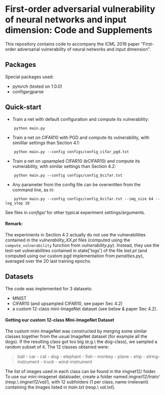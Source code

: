 First-order adversarial vulnerability of neural networks and input dimension: Code and Supplements
==================================================================================================

This repository contains code to accompany the ICML 2019 paper
"First-order adversarial vulnerability of neural networks and input dimension".

Packages
--------

Special packages used:
- pytorch (tested on 1.0.0)
- configargparse

Quick-start
-----------
- Train a net with default configuration and compute its vulnerability:
```
    python main.py
```
- Train a net on CIFAR10 with PGD and compute its vulnerability, with
  simililar settings than Section 4.1:
```
    python main.py --config configs/config_cifar_pgd.txt
```
- Train a net on upsampled CIFAR10 (bCIFAR10) and compute its vulnerability,
  with similar settings than Section 4.2:

```
    python main.py --config configs/config_bcifar.txt
```
- Any parameter from the config file can be overwritten from the command line,
  as in:
```
    python main.py --config configs/config_bcifar.txt --img_size 64 --log_step 10
```
See files in _configs/_ for other typical experiment settings/arguments.

#### Remark:
The experiments in Section 4.2 actually do not use the vulnerabilities contained
in the _vulnerability_XX.pt_ files (computed using the `compute_vulnerability`
function from _vulnerability.py_). Instead, they use the test-set
vulnerabilities contained in state['logs'] of the file _last.pt_ (and computed
using our custom pgd implementation from _penalties.py_), averaged over the 20
last training epochs.

Datasets
--------

The code was implemented for 3 datasets:
- MNIST
- CIFAR10 (and upsampled CIFAR10, see paper Sec 4.2)
- a custom 12-class mini-ImageNet dataset (see below & paper Sec 4.2).

#### Getting our custom 12-class Mini-ImageNet Dataset
The custom mini-ImageNet was constructed by merging some similar classes together
from the usual ImageNet dataset (for example all the dogs). If the resulting
class got too big (e.g.\ the dog-class), we sampled a random subset of it.
The 12 classes obtained were:

> ball - car - cat - dog - elephant - fish - monkey - plane - ship -
> string-instrument - truck - wind-instrument

The list of images used in each class can be found in the imgnet12/ folder.  To
use our mini-imagenet dataloader, create a folder named _imgnet12/train/_
(resp.\ _imgnet12/val/_), with 12 subfolders (1 per class; name irrelevant)
containing the images listed in _train.txt_ (resp.\ _val.txt_).
